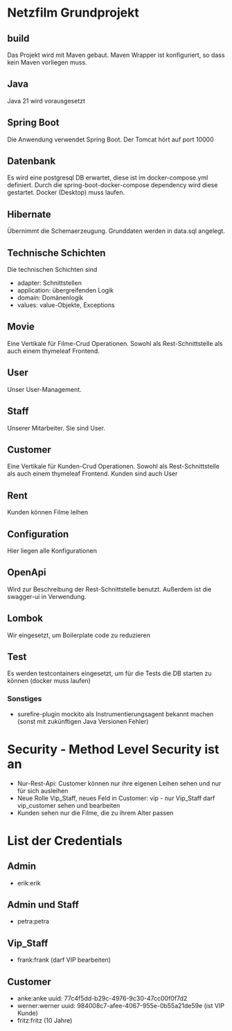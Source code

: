 # Netzfilm Grundprojekt
## build
Das Projekt wird mit Maven gebaut. Maven Wrapper ist konfiguriert, so dass kein Maven vorliegen muss.
## Java
Java 21 wird vorausgesetzt
## Spring Boot
Die Anwendung verwendet Spring Boot. Der Tomcat hört auf port 10000
## Datenbank
Es wird eine postgresql DB erwartet, diese ist im docker-compose.yml definiert.
Durch die spring-boot-docker-compose dependency wird diese gestartet. Docker (Desktop) muss laufen.
## Hibernate
Übernimmt die Schemaerzeugung. Grunddaten werden in data.sql angelegt.
## Technische Schichten
Die technischen Schichten sind
- adapter: Schnittstellen
- application: übergreifenden Logik
- domain: Domänenlogik
- values: value-Objekte, Exceptions
## Movie
Eine Vertikale für Filme-Crud Operationen. Sowohl als Rest-Schnittstelle als auch einem thymeleaf Frontend.
## User
Unser User-Management.
## Staff
Unserer Mitarbeiter. Sie sind User.
## Customer
Eine Vertikale für Kunden-Crud Operationen. Sowohl als Rest-Schnittstelle als auch einem thymeleaf Frontend. Kunden sind auch User
## Rent
Kunden können Filme leihen
## Configuration
Hier liegen alle Konfigurationen
## OpenApi
Wird zur Beschreibung der Rest-Schnittstelle benutzt. Außerdem ist die swagger-ui in Verwendung.
## Lombok
Wir eingesetzt, um Boilerplate code zu reduzieren
## Test
Es werden testcontainers eingesetzt, um für die Tests die DB starten zu können (docker muss laufen)
### Sonstiges
- surefire-plugin mockito als Instrumentierungsagent bekannt machen (sonst mit zukünftigen Java Versionen Fehler)

# Security - Method Level Security ist an
- Nur-Rest-Api: Customer können nur ihre eigenen Leihen sehen und nur für sich ausleihen
- Neue Rolle Vip_Staff, neues Feld in Customer: vip - nur Vip_Staff darf vip_customer sehen und bearbeiten
- Kunden sehen nur die Filme, die zu ihrem Alter passen

# List der Credentials
## Admin
- erik:erik
## Admin und Staff
- petra:petra
## Vip_Staff
- frank:frank (darf VIP bearbeiten)
## Customer
- anke:anke uuid: 77c4f5dd-b29c-4976-9c30-47cc00f0f7d2
- werner:werner uuid: 984008c7-afee-4067-955e-0b55a21de59e (ist VIP Kunde)
- fritz:fritz (10 Jahre)
